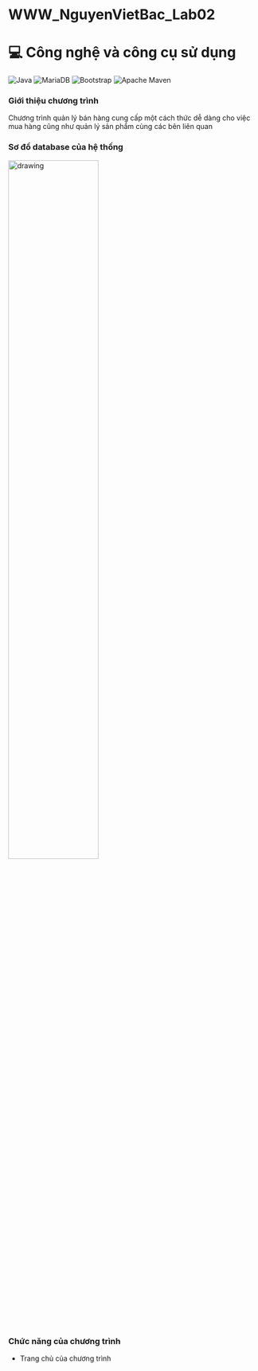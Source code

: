 # WWW_NguyenVietBac_Lab02
# 💻 Công nghệ và công cụ sử dụng
![Java](https://img.shields.io/badge/java-%23ED8B00.svg?style=for-the-badge&logo=openjdk&logoColor=white) ![MariaDB](https://img.shields.io/badge/MariaDB-003545?style=for-the-badge&logo=mariadb&logoColor=white) ![Bootstrap](https://img.shields.io/badge/bootstrap-%238511FA.svg?style=for-the-badge&logo=bootstrap&logoColor=white) ![Apache Maven](https://img.shields.io/badge/Apache%20Maven-C71A36?style=for-the-badge&logo=Apache%20Maven&logoColor=white)

### Giới thiệu chương trình
Chương trình quản lý bán hàng cung cấp một cách thức dễ dàng cho việc mua hàng cũng như quản lý sản phẩm cùng các bên liên quan
### Sơ đồ database của hệ thống
<img src="screenshots/database-diagram.png" alt="drawing" style="width:60%;height:60%"/>


### Chức năng của chương trình
  - Trang chủ của chương trình
